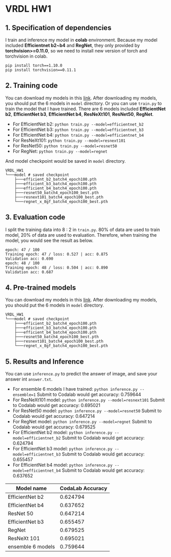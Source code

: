 # VRDL HW1

## 1. Specification of dependencies
I train and inference my model in **colab** environment. Because my model included **Efficientnet b2~b4** and **RegNet**, they only provided by **torchvision>=0.11.0**, so we need to install new version of torch and torchvision in colab.
```
pip install torch==1.10.0
pip install torchvision==0.11.1
```

## 2. Training code
You can download my models in this [link](https://drive.google.com/drive/folders/1PuWjKZsGxGZGvtphCiwwqMoa6b9DeZ11?usp=sharing). After downloading my models, you should put the 6 models in `model` directory.
Or you can use `train.py` to train the model that I have trained. There are 6 models included **EfficientNet b2**, **EfficientNet b3**, **EfficientNet b4**, **ResNeXt101**, **ResNet50**, **RegNet**.
* For EfficientNet b2:
`python train.py --model=efficientnet_b2`
* For EfficientNet b3:
`python train.py --model=efficientnet_b3`
* For EfficientNet b4:
`python train.py --model=efficientnet_b4`
* For ResNeXt101:
`python train.py --model=resnext101`
* For ResNet50:
`python train.py --model=resnet50`
* For RegNet:
`python train.py --model=regnet`

And model checkpoint would be saved in `model` directory.
```
VRDL_HW1
└───model # saved checkpoint
    ├───efficient_b2_batch4_epoch100.pth
    ├───efficient_b3_batch4_epoch100.pth
    ├───efficient_b4_batch4_epoch100.pth
    ├───resnet50_batch4_epoch100_best.pth
    ├───resnext101_batch4_epoch100_best.pth
    └───regnet_x_8gf_batch4_epoch100_best.pth
```

## 3. Evaluation code
I split the training data into 8 : 2 in `train.py`. 80% of data are used to train model, 20% of data are used to evaluation. Therefore, when training the model, you would see the result as below.
```
epoch: 47 / 100
Training epoch: 47 / loss: 0.527 | acc: 0.875
Validation acc: 0.690
epoch: 48 / 100
Training epoch: 48 / loss: 0.504 | acc: 0.890
Validation acc: 0.687
```

## 4. Pre-trained models
You can download my models in this [link](https://drive.google.com/drive/folders/1PuWjKZsGxGZGvtphCiwwqMoa6b9DeZ11?usp=sharing). After downloading my models, you should put the 6 models in `model` directory.
```
VRDL_HW1
└───model # saved checkpoint
    ├───efficient_b2_batch4_epoch100.pth
    ├───efficient_b3_batch4_epoch100.pth
    ├───efficient_b4_batch4_epoch100.pth
    ├───resnet50_batch4_epoch100_best.pth
    ├───resnext101_batch4_epoch100_best.pth
    └───regnet_x_8gf_batch4_epoch100_best.pth
```

## 5. Results and Inference
You can use `inference.py` to predict the answer of image, and save your answer int `answer.txt`.
* For ensemble 6 models I have trained:
`python inference.py --ensemble=1`
Submit to Codalab would get accuracy: 0.759644
* For ResNeXt101 model:
`python inference.py --model=resnext101`
Submit to Codalab would get accuracy: 0.695021
* For ResNet50 model:
`python inference.py --model=resnet50`
Submit to Codalab would get accuracy: 0.647214
* For RegNet model:
`python inference.py --model=regnet`
Submit to Codalab would get accuracy: 0.679525
* For EfficientNet b2 model:
`python inference.py --model=efficientnet_b2`
Submit to Codalab would get accuracy: 0.624794
* For EfficientNet b3 model:
`python inference.py --model=efficientnet_b3`
Submit to Codalab would get accuracy: 0.655457
* For EfficientNet b4 model:
`python inference.py --model=efficientnet_b4`
Submit to Codalab would get accuracy: 0.637652

| Model name         | CodaLab Accuracy |
| ------------------ |------------------|
| EfficientNet b2    | 0.624794         |
| EfficientNet b4    | 0.637652         |
| ResNet 50          | 0.647214         |
| EfficientNet b3    | 0.655457         |
| RegNet             | 0.679525         |
| ResNeXt 101        | 0.695021         |
| ensemble 6 models  | 0.759644         |
